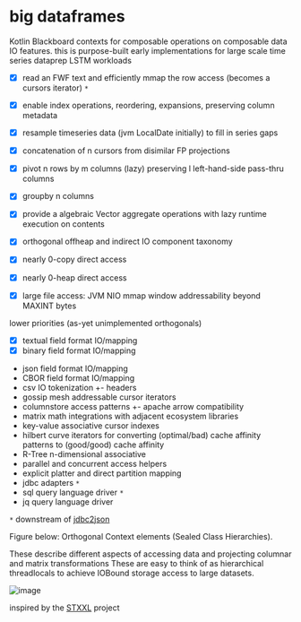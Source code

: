 # big dataframes 

Kotlin Blackboard contexts for composable operations on composable data IO features. 
this is purpose-built early implementations for large scale time series dataprep LSTM workloads

 -[X] read an FWF text and efficiently mmap the row access (becomes a cursors iterator) `*`
 
 -[X] enable index operations, reordering, expansions, preserving column metadata  
 
 -[X] resample timeseries data (jvm LocalDate initially) to fill in series gaps   
 
 -[X] concatenation of n cursors from disimilar FP projections 
 
 -[X] pivot n rows by m columns (lazy) preserving l left-hand-side pass-thru columns
 
 -[X] groupby n columns 
 
 -[X] provide a algebraic Vector aggregate operations with lazy runtime execution on contents   
 
 -[X] orthogonal offheap and indirect IO component taxonomy
 
 -[X] nearly 0-copy direct access  
 
 -[X] nearly 0-heap direct access  
 
 -[X] large file access: JVM NIO mmap window addressability beyond MAXINT bytes   
 
 lower priorities (as-yet unimplemented orthogonals)
 -[X] textual field format IO/mapping
 -[X] binary  field format IO/mapping 
 * json    field format IO/mapping
 * CBOR    field format IO/mapping 
 * csv IO tokenization +- headers
 * gossip mesh addressable cursor iterators
 * columnstore access patterns +- apache arrow compatibility
 * matrix math integrations with adjacent ecosystem libraries
 * key-value associative cursor indexes
 * hilbert curve iterators for converting (optimal/bad) cache affinity patterns to (good/good) cache affinity 
 * R-Tree n-dimensional associative  
 * parallel and concurrent access helpers
 * explicit platter and direct partition mapping 
 * jdbc adapters `*`
 * sql query language driver `*`
 * jq query language driver  
 
 `*` downstream of [jdbc2json](https://github.com/jnorthrup/jdbc2json)
 
Figure below: Orthogonal Context elements (Sealed Class Hierarchies).
   
These describe different aspects of accessing 
data and projecting columnar and matrix transformations 
These are easy to think of as hierarchical threadlocals to achieve IOBound storage access to large datasets. 


![image](https://user-images.githubusercontent.com/73514/71553240-7a838500-2a3e-11ea-8e3e-b85c0602873f.png)

inspired by the [STXXL](https://stxxl.org)  project
